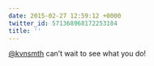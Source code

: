 ```yaml
---
date: 2015-02-27 12:59:12 +0000
twitter_id: 571368968172253184
title: ''
---
```


<!-- Tweet at https://twitter.com/statuses/571363797518065665 is either deleted or protected. -->

[@kvnsmth](https://twitter.com/kvnsmth) can’t wait to see what you do!
